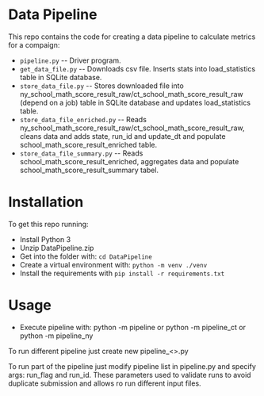 # Data Pipeline

This repo contains the code for creating a data pipeline to calculate metrics for a compaign:

* `pipeline.py` -- Driver program. 
* `get_data_file.py` -- Downloads csv file. Inserts stats into load_statistics table in SQLite database.
* `store_data_file.py` -- Stores downloaded file into ny_school_math_score_result_raw/ct_school_math_score_result_raw (depend on a job) 
  table in SQLite database and updates load_statistics table.
* `store_data_file_enriched.py` -- Reads ny_school_math_score_result_raw/ct_school_math_score_result_raw,
  cleans data and adds state, run_id and update_dt and populate school_math_score_result_enriched table.
* `store_data_file_summary.py` -- Reads school_math_score_result_enriched, aggregates data and populate school_math_score_result_summary tabel.



# Installation

To get this repo running:

* Install Python 3
* Unzip DataPipeline.zip
* Get into the folder with: `cd DataPipeline`
* Create a virtual environment with: `python -m venv ./venv`
* Install the requirements with `pip install -r requirements.txt`


# Usage

* Execute pipeline with:
  python -m pipeline
  or 
  python -m pipeline_ct
  or 
  python -m pipeline_ny

To run different pipeline just create new pipeline_<>.py

To run part of the pipeline just modify pipeline list in pipeline.py and specify args: run_flag and run_id.
These parameters used to validate runs to avoid duplicate submission and allows ro run different input files.
